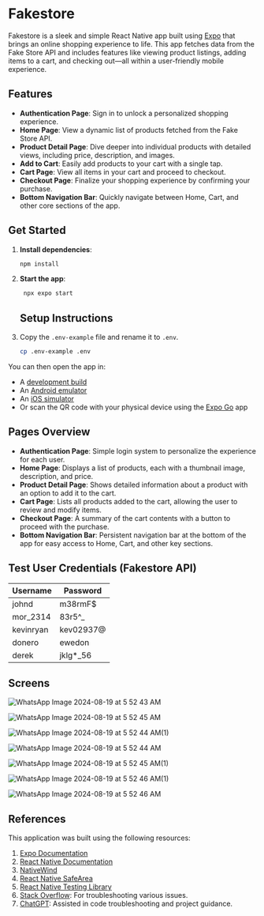 # Fakestore

Fakestore is a sleek and simple React Native app built using [Expo](https://expo.dev) that brings an online shopping experience to life. This app fetches data from the Fake Store API and includes features like viewing product listings, adding items to a cart, and checking out—all within a user-friendly mobile experience.

## Features

- **Authentication Page**: Sign in to unlock a personalized shopping experience.
- **Home Page**: View a dynamic list of products fetched from the Fake Store API.
- **Product Detail Page**: Dive deeper into individual products with detailed views, including price, description, and images.
- **Add to Cart**: Easily add products to your cart with a single tap.
- **Cart Page**: View all items in your cart and proceed to checkout.
- **Checkout Page**: Finalize your shopping experience by confirming your purchase.
- **Bottom Navigation Bar**: Quickly navigate between Home, Cart, and other core sections of the app.

## Get Started

1. **Install dependencies**:

   ```bash
   npm install
   ```

2. **Start the app**:

   ```bash
    npx expo start
   ```

   ## Setup Instructions

1. Copy the `.env-example` file and rename it to `.env`.

   ```bash
   cp .env-example .env
   ```


You can then open the app in:

- A [development build](https://docs.expo.dev/develop/development-builds/introduction/)
- An [Android emulator](https://docs.expo.dev/workflow/android-studio-emulator/)
- An [iOS simulator](https://docs.expo.dev/workflow/ios-simulator/)
- Or scan the QR code with your physical device using the [Expo Go](https://expo.dev/go) app

## Pages Overview

- **Authentication Page**: Simple login system to personalize the experience for each user.
- **Home Page**: Displays a list of products, each with a thumbnail image, description, and price.
- **Product Detail Page**: Shows detailed information about a product with an option to add it to the cart.
- **Cart Page**: Lists all products added to the cart, allowing the user to review and modify items.
- **Checkout Page**: A summary of the cart contents with a button to proceed with the purchase.
- **Bottom Navigation Bar**: Persistent navigation bar at the bottom of the app for easy access to Home, Cart, and other key sections.

## Test User Credentials (Fakestore API)

| Username    | Password      |
|-------------|---------------|
| johnd       | m38rmF$       |
| mor_2314    | 83r5^_        |
| kevinryan   | kev02937@     |
| donero      | ewedon        |
| derek       | jklg*_56      |



## Screens

![WhatsApp Image 2024-08-19 at 5 52 43 AM](https://github.com/user-attachments/assets/5167bf1d-5277-496a-a805-b8126209953a)

![WhatsApp Image 2024-08-19 at 5 52 45 AM](https://github.com/user-attachments/assets/09f50870-ef05-43b9-8011-efa07ac50504)

![WhatsApp Image 2024-08-19 at 5 52 44 AM(1)](https://github.com/user-attachments/assets/79d5b0be-8206-4e51-8593-6fc08318496b)

![WhatsApp Image 2024-08-19 at 5 52 44 AM](https://github.com/user-attachments/assets/94eed292-a323-493c-83bc-c93cba0b474f)

![WhatsApp Image 2024-08-19 at 5 52 45 AM(1)](https://github.com/user-attachments/assets/f3944f49-621c-49fc-abda-241c9c8d8339)

![WhatsApp Image 2024-08-19 at 5 52 46 AM(1)](https://github.com/user-attachments/assets/835b2a6c-a08e-48f5-9d24-ff68501e0c10)

![WhatsApp Image 2024-08-19 at 5 52 46 AM](https://github.com/user-attachments/assets/9bcb0a2b-6480-415c-8ca2-8a236066de4b)

## References

This application was built using the following resources:

1. [Expo Documentation](https://docs.expo.dev/)
2. [React Native Documentation](https://reactnative.dev/docs/getting-started)
3. [NativeWind](https://www.nativewind.dev/)
4. [React Native SafeArea](https://reactnative.dev/docs/safeareaview)
5. [React Native Testing Library](https://callstack.github.io/react-native-testing-library/)
6. [Stack Overflow](https://stackoverflow.com/): For troubleshooting various issues.
7. [ChatGPT](https://openai.com/chatgpt): Assisted in code troubleshooting and project guidance.

